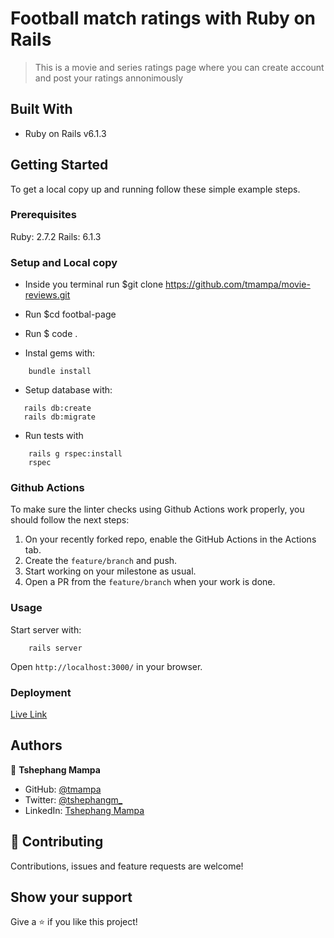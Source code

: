 # Football match ratings with Ruby on Rails

> This is a movie and series ratings page where you can create account and post your ratings annonimously

## Built With

- Ruby on Rails v6.1.3

## Getting Started

To get a local copy up and running follow these simple example steps.

### Prerequisites

Ruby: 2.7.2
Rails: 6.1.3

### Setup and Local copy

- Inside you terminal run $git clone https://github.com/tmampa/movie-reviews.git
- Run $cd footbal-page
- Run $ code .

- Instal gems with:

```
    bundle install
```

- Setup database with:

```
   rails db:create
   rails db:migrate
```

- Run tests with

```
    rails g rspec:install
    rspec
```

### Github Actions

To make sure the linter checks using Github Actions work properly, you should follow the next steps:

1. On your recently forked repo, enable the GitHub Actions in the Actions tab.
2. Create the `feature/branch` and push.
3. Start working on your milestone as usual.
4. Open a PR from the `feature/branch` when your work is done.


### Usage

Start server with:

```
    rails server
```

Open `http://localhost:3000/` in your browser.

### Deployment

[Live Link](https://calm-wave-07003.herokuapp.com)

## Authors

👤 **Tshephang Mampa**

- GitHub: [@tmampa](https://github.com/tmampa)
- Twitter: [@tshephangm_](https://twitter.com/tshephangm_)
- LinkedIn: [Tshephang Mampa](https://www.linkedin.com/tshephangmampa)

## 🤝 Contributing

Contributions, issues and feature requests are welcome!

## Show your support

Give a ⭐️ if you like this project!

